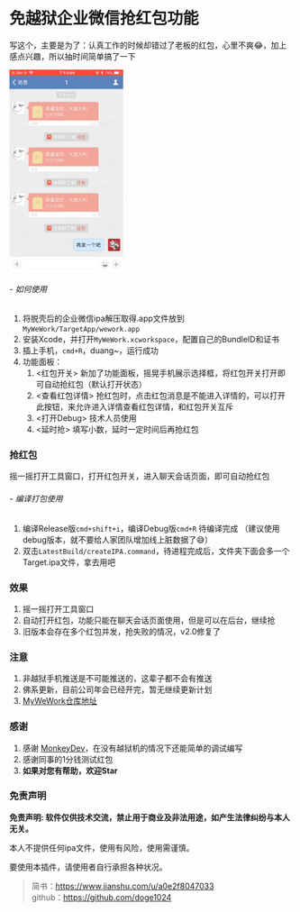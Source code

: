 # 免越狱企业微信抢红包功能

写这个，主要是为了：认真工作的时候却错过了老板的红包，心里不爽😂，加上感点兴趣，所以抽时间简单搞了一下


 <img src="./wework.gif" width = "40%" height = "40%" alt="wwk" align=center />

###### - 如何使用
1. 将脱壳后的企业微信ipa解压取得.app文件放到`MyWeWork/TargetApp/wework.app`  
2. 安装Xcode，并打开`MyWeWork.xcworkspace`，配置自己的BundleID和证书  
3. 插上手机，`cmd+R`，duang~，运行成功  
4. 功能面板：
    1. <红包开关> 新加了功能面板，摇晃手机展示选择框，将红包开关打开即可自动抢红包（默认打开状态）
    2. <查看红包详情> 抢红包时，点击红包消息是不能进入详情的，可以打开此按钮，来允许进入详情查看红包详情，和红包开关互斥
    3. <打开Debug> 技术人员使用
    4. <延时抢> 填写小数，延时一定时间后再抢红包
    
### 抢红包
摇一摇打开工具窗口，打开红包开关，进入聊天会话页面，即可自动抢红包    

###### - 编译打包使用
1. 编译Release版`cmd+shift+i`，编译Debug版`cmd+R` 待编译完成 （建议使用debug版本，就不要给人家团队增加线上脏数据了😅）
2. 双击`LatestBuild/createIPA.command`，待进程完成后，文件夹下面会多一个Target.ipa文件，拿去用吧

### 效果
1. 摇一摇打开工具窗口
1. 自动打开红包，功能只能在聊天会话页面使用，但是可以在后台，继续抢
2. 旧版本会存在多个红包并发，抢失败的情况，v2.0修复了

### 注意
1. 非越狱手机推送是不可能推送的，这辈子都不会有推送
2. 佛系更新，目前公司年会已经开完，暂无继续更新计划
2. [MyWeWork仓库地址](https://github.com/doge1024/MyWeWork)

### 感谢
1. 感谢 [MonkeyDev](https://github.com/AloneMonkey/MonkeyDev)，在没有越狱机的情况下还能简单的调试编写
2. 感谢同事的1分钱测试红包
3. **如果对您有帮助，欢迎Star**

### 免责声明

**免责声明: 软件仅供技术交流，禁止用于商业及非法用途，如产生法律纠纷与本人无关。**

本人不提供任何ipa文件，使用有风险，使用需谨慎。

要使用本插件，请使用者自行承担各种状况。


>简书：<https://www.jianshu.com/u/a0e2f8047033>   
github：<https://github.com/doge1024>  


